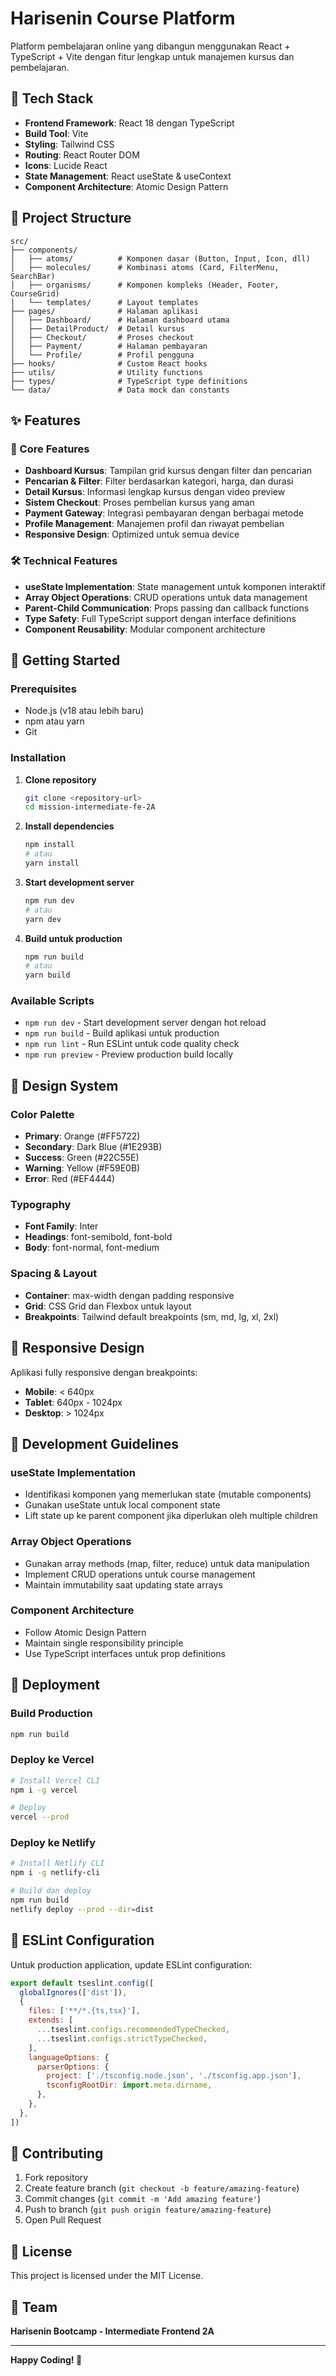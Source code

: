 # Harisenin Course Platform

Platform pembelajaran online yang dibangun menggunakan React + TypeScript + Vite dengan fitur lengkap untuk manajemen kursus dan pembelajaran.

## 🚀 Tech Stack

- **Frontend Framework**: React 18 dengan TypeScript
- **Build Tool**: Vite
- **Styling**: Tailwind CSS
- **Routing**: React Router DOM
- **Icons**: Lucide React
- **State Management**: React useState & useContext
- **Component Architecture**: Atomic Design Pattern

## 📁 Project Structure

```
src/
├── components/
│   ├── atoms/          # Komponen dasar (Button, Input, Icon, dll)
│   ├── molecules/      # Kombinasi atoms (Card, FilterMenu, SearchBar)
│   ├── organisms/      # Komponen kompleks (Header, Footer, CourseGrid)
│   └── templates/      # Layout templates
├── pages/              # Halaman aplikasi
│   ├── Dashboard/      # Halaman dashboard utama
│   ├── DetailProduct/  # Detail kursus
│   ├── Checkout/       # Proses checkout
│   ├── Payment/        # Halaman pembayaran
│   └── Profile/        # Profil pengguna
├── hooks/              # Custom React hooks
├── utils/              # Utility functions
├── types/              # TypeScript type definitions
└── data/               # Data mock dan constants
```

## ✨ Features

### 🎯 Core Features
- **Dashboard Kursus**: Tampilan grid kursus dengan filter dan pencarian
- **Pencarian & Filter**: Filter berdasarkan kategori, harga, dan durasi
- **Detail Kursus**: Informasi lengkap kursus dengan video preview
- **Sistem Checkout**: Proses pembelian kursus yang aman
- **Payment Gateway**: Integrasi pembayaran dengan berbagai metode
- **Profile Management**: Manajemen profil dan riwayat pembelian
- **Responsive Design**: Optimized untuk semua device

### 🛠 Technical Features
- **useState Implementation**: State management untuk komponen interaktif
- **Array Object Operations**: CRUD operations untuk data management
- **Parent-Child Communication**: Props passing dan callback functions
- **Type Safety**: Full TypeScript support dengan interface definitions
- **Component Reusability**: Modular component architecture

## 🚀 Getting Started

### Prerequisites
- Node.js (v18 atau lebih baru)
- npm atau yarn
- Git

### Installation

1. **Clone repository**
   ```bash
   git clone <repository-url>
   cd mission-intermediate-fe-2A
   ```

2. **Install dependencies**
   ```bash
   npm install
   # atau
   yarn install
   ```

3. **Start development server**
   ```bash
   npm run dev
   # atau
   yarn dev
   ```

4. **Build untuk production**
   ```bash
   npm run build
   # atau
   yarn build
   ```

### Available Scripts

- `npm run dev` - Start development server dengan hot reload
- `npm run build` - Build aplikasi untuk production
- `npm run lint` - Run ESLint untuk code quality check
- `npm run preview` - Preview production build locally

## 🎨 Design System

### Color Palette
- **Primary**: Orange (#FF5722)
- **Secondary**: Dark Blue (#1E293B)
- **Success**: Green (#22C55E)
- **Warning**: Yellow (#F59E0B)
- **Error**: Red (#EF4444)

### Typography
- **Font Family**: Inter
- **Headings**: font-semibold, font-bold
- **Body**: font-normal, font-medium

### Spacing & Layout
- **Container**: max-width dengan padding responsive
- **Grid**: CSS Grid dan Flexbox untuk layout
- **Breakpoints**: Tailwind default breakpoints (sm, md, lg, xl, 2xl)

## 📱 Responsive Design

Aplikasi fully responsive dengan breakpoints:
- **Mobile**: < 640px
- **Tablet**: 640px - 1024px  
- **Desktop**: > 1024px

## 🔧 Development Guidelines

### useState Implementation
- Identifikasi komponen yang memerlukan state (mutable components)
- Gunakan useState untuk local component state
- Lift state up ke parent component jika diperlukan oleh multiple children

### Array Object Operations
- Gunakan array methods (map, filter, reduce) untuk data manipulation
- Implement CRUD operations untuk course management
- Maintain immutability saat updating state arrays

### Component Architecture
- Follow Atomic Design Pattern
- Maintain single responsibility principle
- Use TypeScript interfaces untuk prop definitions

## 🚀 Deployment

### Build Production
```bash
npm run build
```

### Deploy ke Vercel
```bash
# Install Vercel CLI
npm i -g vercel

# Deploy
vercel --prod
```

### Deploy ke Netlify
```bash
# Install Netlify CLI
npm i -g netlify-cli

# Build dan deploy
npm run build
netlify deploy --prod --dir=dist
```

## 📝 ESLint Configuration

Untuk production application, update ESLint configuration:

```js
export default tseslint.config([
  globalIgnores(['dist']),
  {
    files: ['**/*.{ts,tsx}'],
    extends: [
      ...tseslint.configs.recommendedTypeChecked,
      ...tseslint.configs.strictTypeChecked,
    ],
    languageOptions: {
      parserOptions: {
        project: ['./tsconfig.node.json', './tsconfig.app.json'],
        tsconfigRootDir: import.meta.dirname,
      },
    },
  },
])
```

## 🤝 Contributing

1. Fork repository
2. Create feature branch (`git checkout -b feature/amazing-feature`)
3. Commit changes (`git commit -m 'Add amazing feature'`)
4. Push to branch (`git push origin feature/amazing-feature`)
5. Open Pull Request

## 📄 License

This project is licensed under the MIT License.

## 👥 Team

**Harisenin Bootcamp - Intermediate Frontend 2A**

---

**Happy Coding! 🚀**